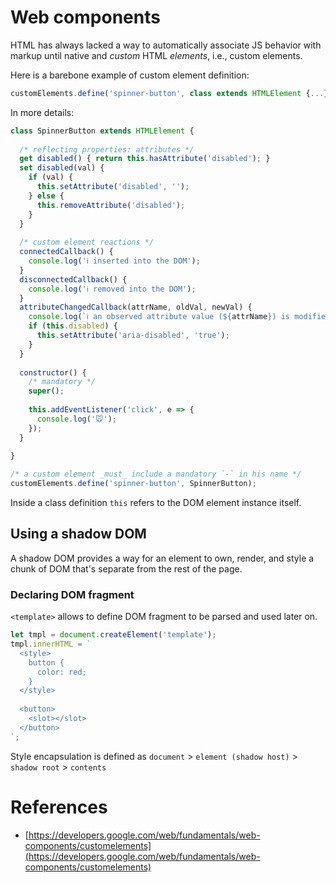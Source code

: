 # Web components

HTML has always lacked a way to automatically associate JS behavior with markup until native and _custom_ HTML _elements_, i.e., custom elements.

Here is a barebone example of custom element definition:

```javascript
customElements.define('spinner-button', class extends HTMLElement {...});
```

In more details:

```javascript
class SpinnerButton extends HTMLElement {
    
  /* reflecting properties: attributes */
  get disabled() { return this.hasAttribute('disabled'); }
  set disabled(val) {
    if (val) {
      this.setAttribute('disabled', '');
    } else {
      this.removeAttribute('disabled');
    }
  }
  
  /* custom element reactions */
  connectedCallback() {
    console.log('ℹ️ inserted into the DOM');  
  }
  disconnectedCallback() {
    console.log('ℹ️ removed into the DOM');  
  }
  attributeChangedCallback(attrName, oldVal, newVal) {
    console.log(`ℹ️ an observed attribute value (${attrName}) is modified from ${oldVal} to ${newVal}`);
    if (this.disabled) {
      this.setAttribute('aria-disabled', 'true');
    }
  }
  
  constructor() {
    /* mandatory */
    super();
        
    this.addEventListener('click', e => {
      console.log('🐭');
    });
  }
  
}

/* a custom element _must_ include a mandatory `-` in his name */
customElements.define('spinner-button', SpinnerButton);
```

Inside a class definition `this`  refers to the DOM element instance itself.

## Using a shadow DOM

A shadow DOM provides a way for an element to own, render, and style a chunk of DOM that's separate from the rest of the page. 

### Declaring DOM fragment

`<template>` allows to define DOM fragment to be parsed and used later on.

```javascript
let tmpl = document.createElement('template');
tmpl.innerHTML = `
  <style>
    button { 
      color: red;
    }
  </style>
  
  <button>
    <slot></slot>
  </button>
`;
```

Style encapsulation is defined as `document` > `element (shadow host)` > `shadow root` > `contents`

# References

 * [https://developers.google.com/web/fundamentals/web-components/customelements](https://developers.google.com/web/fundamentals/web-components/customelements)
